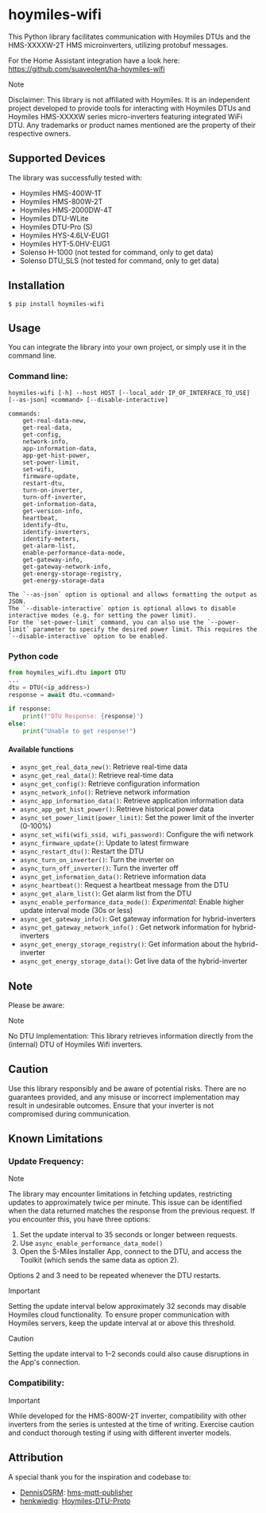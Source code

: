 # hoymiles-wifi

This Python library facilitates communication with Hoymiles DTUs and the HMS-XXXXW-2T HMS microinverters, utilizing protobuf messages.

For the Home Assistant integration have a look here:
https://github.com/suaveolent/ha-hoymiles-wifi

> [!NOTE]
> Disclaimer: This library is not affiliated with Hoymiles. It is an independent project developed to provide tools for interacting with Hoymiles DTUs and Hoymiles HMS-XXXXW series micro-inverters featuring integrated WiFi DTU. Any trademarks or product names mentioned are the property of their respective owners.

## Supported Devices

The library was successfully tested with:

- Hoymiles HMS-400W-1T
- Hoymiles HMS-800W-2T
- Hoymiles HMS-2000DW-4T
- Hoymiles DTU-WLite
- Hoymiles DTU-Pro (S)
- Hoymiles HYS-4.6LV-EUG1
- Hoymiles HYT-5.0HV-EUG1
- Solenso H-1000 (not tested for command, only to get data)
- Solenso DTU_SLS (not tested for command, only to get data)

## Installation

```
$ pip install hoymiles-wifi
```

## Usage

You can integrate the library into your own project, or simply use it in the command line.

### Command line:

```
hoymiles-wifi [-h] --host HOST [--local_addr IP_OF_INTERFACE_TO_USE] [--as-json] <command> [--disable-interactive]

commands:
    get-real-data-new,
    get-real-data,
    get-config,
    network-info,
    app-information-data,
    app-get-hist-power,
    set-power-limit,
    set-wifi,
    firmware-update,
    restart-dtu,
    turn-on-inverter,
    turn-off-inverter,
    get-information-data,
    get-version-info,
    heartbeat,
    identify-dtu,
    identify-inverters,
    identify-meters,
    get-alarm-list,
    enable-performance-data-mode,
    get-gateway-info,
    get-gateway-network-info,
    get-energy-storage-registry,
    get-energy-storage-data

The `--as-json` option is optional and allows formatting the output as JSON.
The `--disable-interactive` option is optional allows to disable interactive modes (e.g. for setting the power limit).
For the `set-power-limit` command, you can also use the `--power-limit` parameter to specify the desired power limit. This requires the `--disable-interactive` option to be enabled.
```

### Python code

```python
from hoymiles_wifi.dtu import DTU
...
dtu = DTU(<ip_address>)
response = await dtu.<command>

if response:
    print(f"DTU Response: {response}")
else:
    print("Unable to get response!")
```

#### Available functions

- `async_get_real_data_new()`: Retrieve real-time data
- `async_get_real_data()`: Retrieve real-time data
- `async_get_config()`: Retrieve configuration information
- `async_network_info()`: Retrieve network information
- `async_app_information_data()`: Retrieve application information data
- `async_app_get_hist_power()`: Retrieve historical power data
- `async_set_power_limit(power_limit)`: Set the power limit of the inverter (0-100%)
- `async_set_wifi(wifi_ssid, wifi_password)`: Configure the wifi network
- `async_firmware_update()`: Update to latest firmware
- `async_restart_dtu()`: Restart the DTU
- `async_turn_on_inverter()`: Turn the inverter on
- `async_turn_off_inverter()`: Turn the inverter off
- `async_get_information_data()`: Retrieve information data
- `async_heartbeat()`: Request a heartbeat message from the DTU
- `async_get_alarm_list()`: Get alarm list from the DTU
- `async_enable_performance_data_mode()`: _Experimental_: Enable higher update interval mode (30s or less)
- `async_get_gateway_info()`: Get gateway information for hybrid-inverters
- `async_get_gateway_network_info()` : Get network information for hybrid-inverters
- `async_get_energy_storage_registry()`: Get information about the hybrid-inverter
- `async_get_energy_storage_data()`: Get live data of the hybrid-inverter

## Note

Please be aware:

> [!NOTE]
> No DTU Implementation: This library retrieves information directly from the (internal) DTU of Hoymiles Wifi inverters.

## Caution

Use this library responsibly and be aware of potential risks. There are no guarantees provided, and any misuse or incorrect implementation may result in undesirable outcomes. Ensure that your inverter is not compromised during communication.

## Known Limitations

### Update Frequency:

> [!NOTE]
> The library may encounter limitations in fetching updates, restricting updates to approximately twice per minute.
> This issue can be identified when the data returned matches the response from the previous request.
> If you encounter this, you have three options:
>
> 1. Set the update interval to 35 seconds or longer between requests.
> 2. Use `async_enable_performance_data_mode()`
> 3. Open the S-Miles Installer App, connect to the DTU, and access the Toolkit (which sends the same data as option 2).
>
> Options 2 and 3 need to be repeated whenever the DTU restarts.

> [!IMPORTANT]
> Setting the update interval below approximately 32 seconds may disable Hoymiles cloud functionality. To ensure proper communication with Hoymiles servers, keep the update interval at or above this threshold.

> [!CAUTION]
> Setting the update interval to 1–2 seconds could also cause disruptions in the App's connection.

### Compatibility:

> [!IMPORTANT]
> While developed for the HMS-800W-2T inverter, compatibility with other inverters from the series is untested at the time of writing. Exercise caution and conduct thorough testing if using with different inverter models.

## Attribution

A special thank you for the inspiration and codebase to:

- [DennisOSRM](https://github.com/DennisOSRM): [hms-mqtt-publisher](https://github.com/DennisOSRM/hms-mqtt-publisher)
- [henkwiedig](https://github.com/henkwiedig): [Hoymiles-DTU-Proto](https://github.com/henkwiedig/Hoymiles-DTU-Proto)
